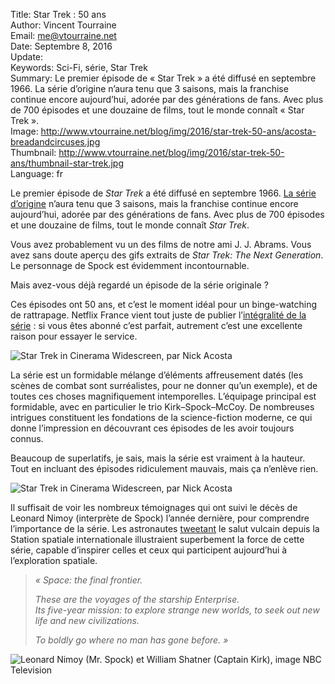 Title:     Star Trek : 50 ans  
Author:    Vincent Tourraine  
Email:     me@vtourraine.net  
Date:      Septembre 8, 2016  
Update:   
Keywords:  Sci-Fi, série, Star Trek    
Summary:   Le premier épisode de « Star Trek » a été diffusé en septembre 1966. La série d’origine n’aura tenu que 3 saisons, mais la franchise continue encore aujourd’hui, adorée par des générations de fans. Avec plus de 700 épisodes et une douzaine de films, tout le monde connaît « Star Trek ».  
Image:     http://www.vtourraine.net/blog/img/2016/star-trek-50-ans/acosta-breadandcircuses.jpg  
Thumbnail: http://www.vtourraine.net/blog/img/2016/star-trek-50-ans/thumbnail-star-trek.jpg  
Language:  fr  

Le premier épisode de _Star Trek_ a été diffusé en septembre 1966. [La série d’origine](https://en.wikipedia.org/wiki/Star_Trek:_The_Original_Series) n’aura tenu que 3 saisons, mais la franchise continue encore aujourd’hui, adorée par des générations de fans. Avec plus de 700 épisodes et une douzaine de films, tout le monde connaît _Star Trek_.

Vous avez probablement vu un des films de notre ami J. J. Abrams. Vous avez sans doute aperçu des gifs extraits de _Star Trek: The Next Generation_. Le personnage de Spock est évidemment incontournable.

Mais avez-vous déjà regardé un épisode de la série originale ? 

Ces épisodes ont 50 ans, et c’est le moment idéal pour un binge-watching de rattrapage. Netflix France vient tout juste de publier l’[intégralité de la série](https://www.netflix.com/title/70136140) : si vous êtes abonné c’est parfait, autrement c’est une excellente raison pour essayer le service.

![Star Trek in Cinerama Widescreen, par [Nick Acosta](http://cargocollective.com/nickacosta/Star-Trek-in-Cinerama)](http://www.vtourraine.net/blog/img/2016/star-trek-50-ans/acosta-breadandcircuses.jpg)

La série est un formidable mélange d’éléments affreusement datés (les scènes de combat sont surréalistes, pour ne donner qu’un exemple), et de toutes ces choses magnifiquement intemporelles. L’équipage principal est formidable, avec en particulier le trio Kirk–Spock–McCoy. De nombreuses intrigues constituent les fondations de la science-fiction moderne, ce qui donne l’impression en découvrant ces épisodes de les avoir toujours connus.

Beaucoup de superlatifs, je sais, mais la série est vraiment à la hauteur. Tout en incluant des épisodes ridiculement mauvais, mais ça n’enlève rien.

![Star Trek in Cinerama Widescreen, par [Nick Acosta](http://cargocollective.com/nickacosta/Star-Trek-in-Cinerama)](http://www.vtourraine.net/blog/img/2016/star-trek-50-ans/acosta-metamorphosis.jpg)

Il suffisait de voir les nombreux témoignages qui ont suivi le décès de Leonard Nimoy (interprète de Spock) l’année dernière, pour comprendre l’importance de la série. Les astronautes [tweetant](https://en.wikipedia.org/wiki/File:ISS-42_Samantha_Cristoforetti_Leonard_Nimoy_tribute.jpg) le salut vulcain depuis la Station spatiale internationale illustraient superbement la force de cette série, capable d’inspirer celles et ceux qui participent aujourd’hui à l’exploration spatiale.

> _« Space: the final frontier._  
> 
> _These are the voyages of the starship Enterprise.  
> Its five-year mission: to explore strange new worlds, to seek out new life and new civilizations._  
>
> _To boldly go where no man has gone before. »_

![Leonard Nimoy (Mr. Spock) et William Shatner (Captain Kirk), image [NBC Television](https://commons.wikimedia.org/w/index.php?curid=17205358)](http://www.vtourraine.net/blog/img/2016/star-trek-50-ans/nimoy-shatner.jpg)

